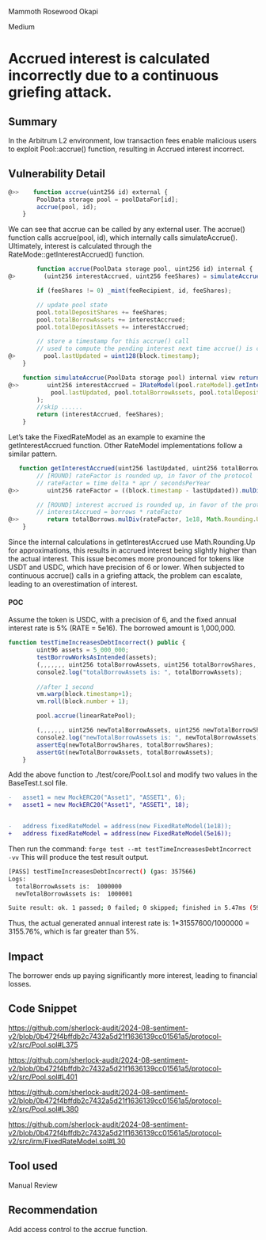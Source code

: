 Mammoth Rosewood Okapi

Medium

# Accrued interest is calculated incorrectly due to a continuous griefing attack.


## Summary
In the Arbitrum L2 environment, low transaction fees enable malicious users to exploit Pool::accrue() function, resulting in Accrued interest incorrect.
## Vulnerability Detail
```javascript
@>>    function accrue(uint256 id) external {
        PoolData storage pool = poolDataFor[id];
        accrue(pool, id);
    }
```
We can see that accrue can be called by any external user. The accrue() function calls accrue(pool, id), which internally calls simulateAccrue(). Ultimately, interest is calculated through the RateMode::getInterestAccrued() function.

```javascript
        function accrue(PoolData storage pool, uint256 id) internal {
@>        (uint256 interestAccrued, uint256 feeShares) = simulateAccrue(pool);

        if (feeShares != 0) _mint(feeRecipient, id, feeShares);

        // update pool state
        pool.totalDepositShares += feeShares;
        pool.totalBorrowAssets += interestAccrued;
        pool.totalDepositAssets += interestAccrued;

        // store a timestamp for this accrue() call
        // used to compute the pending interest next time accrue() is called
@>        pool.lastUpdated = uint128(block.timestamp);
    }
```

```javascript
    function simulateAccrue(PoolData storage pool) internal view returns (uint256, uint256) {
@>>        uint256 interestAccrued = IRateModel(pool.rateModel).getInterestAccrued(
            pool.lastUpdated, pool.totalBorrowAssets, pool.totalDepositAssets
        );
        //skip ......
        return (interestAccrued, feeShares);
    }
```
Let’s take the FixedRateModel as an example to examine the getInterestAccrued function. Other RateModel implementations follow a similar pattern.
```javascript
   function getInterestAccrued(uint256 lastUpdated, uint256 totalBorrows, uint256) external view returns (uint256) {
        // [ROUND] rateFactor is rounded up, in favor of the protocol
        // rateFactor = time delta * apr / secondsPerYear
@>>        uint256 rateFactor = ((block.timestamp - lastUpdated)).mulDiv(RATE, SECONDS_PER_YEAR, Math.Rounding.Up);

        // [ROUND] interest accrued is rounded up, in favor of the protocol
        // interestAccrued = borrows * rateFactor
@>>        return totalBorrows.mulDiv(rateFactor, 1e18, Math.Rounding.Up);
    }    
```
Since the internal calculations in getInterestAccrued use Math.Rounding.Up for approximations, this results in accrued interest being slightly higher than the actual interest. This issue becomes more pronounced for tokens like USDT and USDC, which have precision of 6 or lower. When subjected to continuous accrue() calls in a griefing attack, the problem can escalate, leading to an overestimation of interest.

#### POC
Assume the token is USDC, with a precision of 6, and the fixed annual interest rate is 5% (RATE = 5e16). The borrowed amount is 1,000,000.

```javascript
function testTimeIncreasesDebtIncorrect() public {
        uint96 assets = 5_000_000;
        testBorrowWorksAsIntended(assets);
        (,,,,,,, uint256 totalBorrowAssets, uint256 totalBorrowShares,,) = pool.poolDataFor(linearRatePool);
        console2.log("totalBorrowAssets is: ", totalBorrowAssets);
        
        //after 1 second
        vm.warp(block.timestamp+1);
        vm.roll(block.number + 1);

        pool.accrue(linearRatePool);

        (,,,,,,, uint256 newTotalBorrowAssets, uint256 newTotalBorrowShares,,) = pool.poolDataFor(linearRatePool);
        console2.log("newTotalBorrowAssets is: ", newTotalBorrowAssets);
        assertEq(newTotalBorrowShares, totalBorrowShares);
        assertGt(newTotalBorrowAssets, totalBorrowAssets);
    }

```
Add the above function to ./test/core/Pool.t.sol and modify two values in the BaseTest.t.sol file.
```diff
-   asset1 = new MockERC20("Asset1", "ASSET1", 6);
+   asset1 = new MockERC20("Asset1", "ASSET1", 18);


-   address fixedRateModel = address(new FixedRateModel(1e18));
+   address fixedRateModel = address(new FixedRateModel(5e16));
```
Then run the command:
`forge test --mt testTimeIncreasesDebtIncorrect -vv`
This will produce the test result output.

```bash
[PASS] testTimeIncreasesDebtIncorrect() (gas: 357566)
Logs:
  totalBorrowAssets is:  1000000
  newTotalBorrowAssets is:  1000001

Suite result: ok. 1 passed; 0 failed; 0 skipped; finished in 5.47ms (599.29µs CPU time)
```
Thus, the actual generated annual interest rate is:  1*31557600/1000000 = 3155.76%, which is far greater than 5%.
## Impact
The borrower ends up paying significantly more interest, leading to financial losses.
## Code Snippet
https://github.com/sherlock-audit/2024-08-sentiment-v2/blob/0b472f4bffdb2c7432a5d21f1636139cc01561a5/protocol-v2/src/Pool.sol#L375

https://github.com/sherlock-audit/2024-08-sentiment-v2/blob/0b472f4bffdb2c7432a5d21f1636139cc01561a5/protocol-v2/src/Pool.sol#L401

https://github.com/sherlock-audit/2024-08-sentiment-v2/blob/0b472f4bffdb2c7432a5d21f1636139cc01561a5/protocol-v2/src/Pool.sol#L380

https://github.com/sherlock-audit/2024-08-sentiment-v2/blob/0b472f4bffdb2c7432a5d21f1636139cc01561a5/protocol-v2/src/irm/FixedRateModel.sol#L30
## Tool used

Manual Review

## Recommendation
Add access control to the accrue function.​